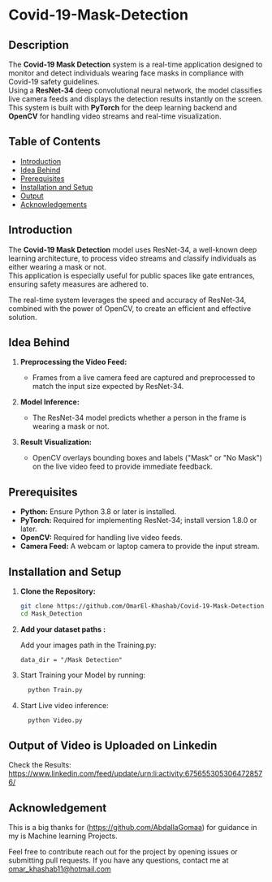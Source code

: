 # Covid-19-Mask-Detection  

## Description  

The **Covid-19 Mask Detection** system is a real-time application designed to monitor and detect individuals wearing face masks in compliance with Covid-19 safety guidelines.  
Using a **ResNet-34** deep convolutional neural network, the model classifies live camera feeds and displays the detection results instantly on the screen.  
This system is built with **PyTorch** for the deep learning backend and **OpenCV** for handling video streams and real-time visualization.

## Table of Contents  

* [Introduction](#introduction)  
* [Idea Behind](#idea-behind)  
* [Prerequisites](#prerequisites)  
* [Installation and Setup](#installation-and-setup)  
* [Output](#output)  
* [Acknowledgements](#acknowledgements)  

## Introduction  

The **Covid-19 Mask Detection** model uses ResNet-34, a well-known deep learning architecture, to process video streams and classify individuals as either wearing a mask or not.  
This application is especially useful for public spaces like gate entrances, ensuring safety measures are adhered to.  

The real-time system leverages the speed and accuracy of ResNet-34, combined with the power of OpenCV, to create an efficient and effective solution.

## Idea Behind  

1. **Preprocessing the Video Feed:**  
   - Frames from a live camera feed are captured and preprocessed to match the input size expected by ResNet-34.  

2. **Model Inference:**  
   - The ResNet-34 model predicts whether a person in the frame is wearing a mask or not.  

3. **Result Visualization:**  
   - OpenCV overlays bounding boxes and labels ("Mask" or "No Mask") on the live video feed to provide immediate feedback.  

## Prerequisites  

- **Python:** Ensure Python 3.8 or later is installed.  
- **PyTorch:** Required for implementing ResNet-34; install version 1.8.0 or later.  
- **OpenCV:** Required for handling live video feeds.  
- **Camera Feed:** A webcam or laptop camera to provide the input stream. 

## Installation and Setup

1. **Clone the Repository:**

	```sh
	git clone https://github.com/OmarEl-Khashab/Covid-19-Mask-Detection.git
	cd Mask_Detection
	```

2.  **Add your dataset paths :**

	Add your images path in the Training.py:

	```
	data_dir = "/Mask Detection"
	```
3. Start Training your Model by running:

 	```sh
	  python Train.py
	```
4. Start Live video inference:

 	```sh
	  python Video.py
	```
## Output of Video is Uploaded on Linkedin 
Check the Results:
https://www.linkedin.com/feed/update/urn:li:activity:6756553053064728576/

## Acknowledgement

This is a big thanks for (https://github.com/AbdallaGomaa) for guidance in my is Machine learning Projects.

Feel free to contribute reach out for the project by opening issues or submitting pull requests. If you have any questions, contact me at omar_khashab11@hotmail.com
